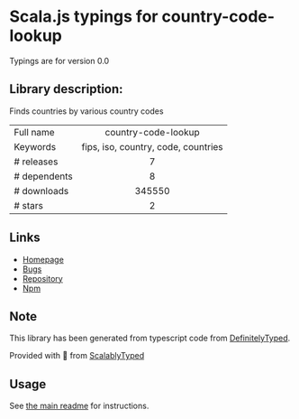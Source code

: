 
# Scala.js typings for country-code-lookup

Typings are for version 0.0

## Library description:
Finds countries by various country codes

|                    |                 |
| ------------------ | :-------------: |
| Full name          | country-code-lookup |
| Keywords           | fips, iso, country, code, countries |
| # releases         | 7 |
| # dependents       | 8 |
| # downloads        | 345550 |
| # stars            | 2 |

## Links
- [Homepage](https://github.com/richorama/country-code-lookup)
- [Bugs](https://github.com/richorama/country-code-lookup/issues)
- [Repository](https://github.com/richorama/country-code-lookup)
- [Npm](https://www.npmjs.com/package/country-code-lookup)
    


## Note
This library has been generated from typescript code from [DefinitelyTyped](https://definitelytyped.org).

Provided with :purple_heart: from [ScalablyTyped](https://github.com/oyvindberg/ScalablyTyped)

## Usage
See [the main readme](../../readme.md) for instructions.


